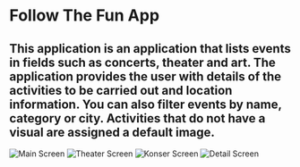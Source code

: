 # Follow The Fun App

## This application is an application that lists events in fields such as concerts, theater and art. The application provides the user with details of the activities to be carried out and location information. You can also filter events by name, category or city. Activities that do not have a visual are assigned a default image.


![Main Screen](https://raw.githubusercontent.com/ferhatseker180/FollowTheFunApp/main/anasayfa.png)
![Theater Screen](https://raw.githubusercontent.com/ferhatseker180/FollowTheFunApp/main/tiyatro.png)
![Konser Screen](https://raw.githubusercontent.com/ferhatseker180/FollowTheFunApp/main/konser.png)
![Detail Screen](https://raw.githubusercontent.com/ferhatseker180/FollowTheFunApp/main/detay-sayfas%C4%B1.png)


